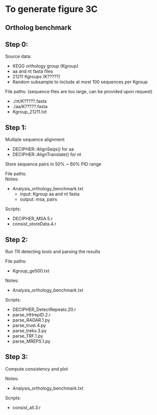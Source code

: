 # To generate figure 3C
## Ortholog benchmark

Step 0:
---
Source data:
 - KEGG orthology group (Kgroup)
 - aa and nt fasta files
 - 21211 Kgroups (K?????)
 - Random subsample to include at most 100 sequences per Kgroup

File paths: (sequence files are too large, can be provided upon request)
 - ./nt/K?????.fasta
 - ./aa/K?????.fasta 
 - Kgroup_21211.txt

Step 1:
---
Multiple sequence alignment
 - DECIPHER::AlignSeqs() for aa
 - DECIPHER::AlignTranslate() for nt 

Store sequence pairs in 50% ~ 60% PID range

File paths: \
Notes: 
 - Analysis_orthology_benchmark.txt
   - input: Kgroup aa and nt fasta
   - output: msa, pairs

Scripts:
 - DECIPHER_MSA.5.r
 - consist_storeData.4.r
	 
Step 2:
---
Run TR detecting tools and parsing the results


File paths:
 - Kgroup_ge500.txt


Notes: 
 - Analysis_orthology_benchmark.txt


Scripts:
 - DECIPHER_DetectRepeats.20.r
 - parse_HHrepID.2.r
 - parse_RADAR.1.py
 - parse_trust.4.py
 - parse_treks.3.py
 - parse_TRF.1.py
 - parse_MREPS.1.py


Step 3:
---
Compute consistency and plot

Notes: 
 - Analysis_orthology_benchmark.txt

Scripts:
 - consist_all.3.r

